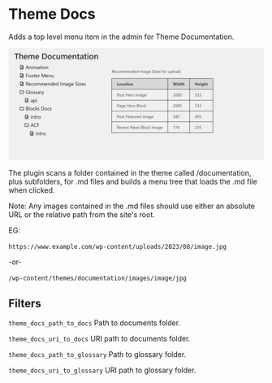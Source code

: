 # Theme Docs

Adds a top level menu item in the admin for Theme Documentation.

![Screenshot](screenshot.png)

The plugin scans a folder contained in the theme called /documentation, plus subfolders, for .md files and builds a menu tree that loads the .md file when clicked.

Note: Any images contained in the .md files should use either an absolute URL or the relative path from the site's root.  

EG:

`https://www.example.com/wp-content/uploads/2023/08/image.jpg` 

-or-

`/wp-content/themes/documentation/images/image/jpg`

## Filters
`theme_docs_path_to_docs` Path to documents folder.

`theme_docs_uri_to_docs` URI path to documents folder.

`theme_docs_path_to_glossary` Path to glossary folder.

`theme_docs_uri_to_glossary` URI path to glossary folder.